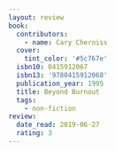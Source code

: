 ```yaml
---
layout: review
book:
  contributors:
    - name: Cary Cherniss
  cover:
    tint_color: '#5c767e'
  isbn10: 0415912067
  isbn13: '9780415912068'
  publication_year: 1995
  title: Beyond Burnout
  tags:
    - non-fiction
review:
  date_read: 2019-06-27
  rating: 3
---
```

